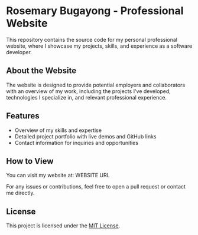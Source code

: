 # Rosemary Bugayong - Professional Website

This repository contains the source code for my personal professional website, where I showcase my projects, skills, and experience as a software developer.

## About the Website

The website is designed to provide potential employers and collaborators with an overview of my work, including the projects I've developed, technologies I specialize in, and relevant professional experience.

## Features

- Overview of my skills and expertise
- Detailed project portfolio with live demos and GitHub links
- Contact information for inquiries and opportunities

## How to View

You can visit my website at: WEBSITE URL

For any issues or contributions, feel free to open a pull request or contact me directly.

## License

This project is licensed under the [MIT License](https://github.com/roseybugayon/portfolio?tab=MIT-1-ov-file#readme).
